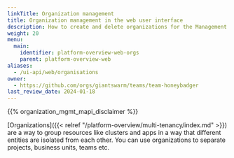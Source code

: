 ```yaml
---
linkTitle: Organization management
title: Organization management in the web user interface
description: How to create and delete organizations for the Management API using the web user interface, and how to control access to the resources of an organization.
weight: 20
menu:
  main:
    identifier: platform-overview-web-orgs
    parent: platform-overview-web
aliases:
  - /ui-api/web/organisations
owner:
  - https://github.com/orgs/giantswarm/teams/team-honeybadger
last_review_date: 2024-01-18
---
```


{{% organization_mgmt_mapi_disclaimer %}}

[Organizations]({{< relref "/platform-overview/multi-tenancy/index.md" >}}) are a way to group resources like clusters and apps in a way that different entities are isolated from each other. You can use organizations to separate projects, business units, teams etc.
